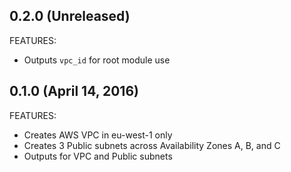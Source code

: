 ## 0.2.0 (Unreleased)

FEATURES:

 * Outputs `vpc_id` for root module use

## 0.1.0 (April 14, 2016)

FEATURES:

 * Creates AWS VPC in eu-west-1 only
 * Creates 3 Public subnets across Availability Zones A, B, and C
 * Outputs for VPC and Public subnets
